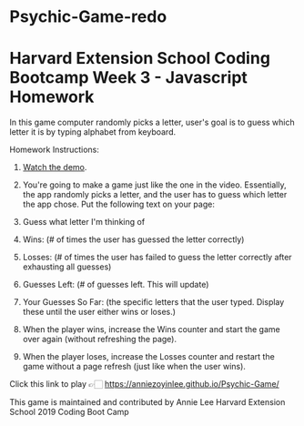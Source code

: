 # Psychic-Game-redo
# Harvard Extension School Coding Bootcamp Week 3 - Javascript Homework

In this game computer randomly picks a letter, user's goal is to guess which letter it is by typing alphabet from keyboard.

Homework Instructions: 

1. [Watch the demo](https://youtu.be/qTc45Lox97g).

2. You're going to make a game just like the one in the video. Essentially, the app randomly picks a letter, and the user has to guess which letter the app chose. Put the following text on your page:

3. Guess what letter I'm thinking of

4. Wins: (# of times the user has guessed the letter correctly)

5. Losses: (# of times the user has failed to guess the letter correctly after exhausting all guesses)

6. Guesses Left: (# of guesses left. This will update)

7. Your Guesses So Far: (the specific letters that the user typed. Display these until the user either wins or loses.)

8. When the player wins, increase the Wins counter and start the game over again (without refreshing the page).

9. When the player loses, increase the Losses counter and restart the game without a page refresh (just like when the user wins).

Click this link to play 👉🏻 https://anniezoyinlee.github.io/Psychic-Game/

This game is maintained and contributed by Annie Lee
Harvard Extension School 2019 Coding Boot Camp

